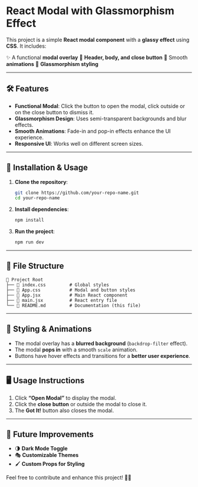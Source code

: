 # React Modal with Glassmorphism Effect

This project is a simple **React modal component** with a **glassy effect** using **CSS**. It includes:

✨ A functional **modal overlay**
📌 **Header, body, and close button**
🚀 Smooth **animations**
🎨 **Glassmorphism styling**

---

## 🛠 Features

- **Functional Modal**: Click the button to open the modal, click outside or on the close button to dismiss it.
- **Glassmorphism Design**: Uses semi-transparent backgrounds and blur effects.
- **Smooth Animations**: Fade-in and pop-in effects enhance the UI experience.
- **Responsive UI**: Works well on different screen sizes.

---

## 🚀 Installation & Usage

1. **Clone the repository**:
   ```bash
   git clone https://github.com/your-repo-name.git
   cd your-repo-name
   ```

2. **Install dependencies**:
   ```bash
   npm install
   ```

3. **Run the project**:
   ```bash
   npm run dev
   ```

---

## 📁 File Structure

```
📂 Project Root
├── 📄 index.css         # Global styles
├── 📄 App.css           # Modal and button styles
├── 📄 App.jsx           # Main React component
├── 📄 main.jsx          # React entry file
└── 📄 README.md         # Documentation (this file)
```

---

## 🎨 Styling & Animations

- The modal overlay has a **blurred background** (`backdrop-filter` effect).
- The modal **pops in** with a smooth `scale` animation.
- Buttons have hover effects and transitions for a **better user experience**.

---

## 🖥️ Usage Instructions

1. Click **“Open Modal”** to display the modal.
2. Click the **close button** or outside the modal to close it.
3. The **Got It!** button also closes the modal.

---

## 🎯 Future Improvements

- 🌗 **Dark Mode Toggle**
- 🎭 **Customizable Themes**
- 🖌️ **Custom Props for Styling**

Feel free to contribute and enhance this project! 🚀✨

